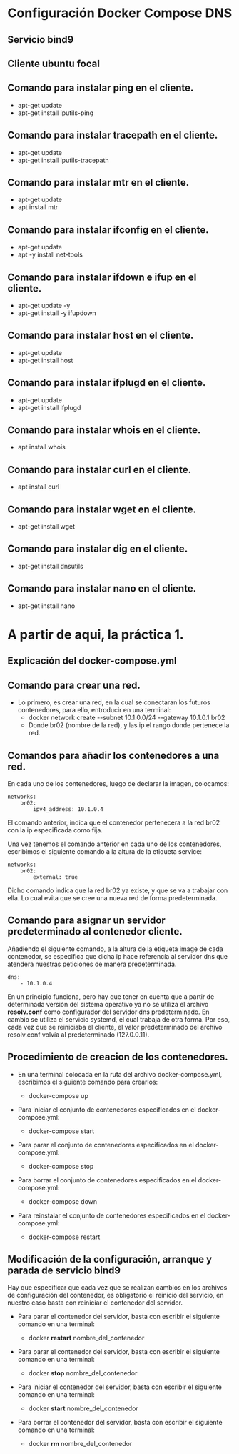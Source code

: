 # Configuración Docker Compose DNS

## Servicio bind9

## Cliente ubuntu focal

## Comando para instalar ping en el cliente.
- apt-get update
- apt-get install iputils-ping

## Comando para instalar tracepath en el cliente.
- apt-get update
- apt-get install iputils-tracepath

## Comando para instalar mtr en el cliente.
- apt-get update
- apt install mtr

## Comando para instalar ifconfig en el cliente.
- apt-get update
- apt -y install net-tools

## Comando para instalar ifdown e ifup en el cliente.
- apt-get update -y
- apt-get install -y ifupdown

## Comando para instalar host en el cliente.
- apt-get update
- apt-get install host

## Comando para instalar ifplugd en el cliente.
- apt-get update
- apt-get install ifplugd

## Comando para instalar whois en el cliente.
- apt install whois

## Comando para instalar curl en el cliente.
- apt install curl

## Comando para instalar wget en el cliente.
- apt-get install wget

## Comando para instalar dig en el cliente.
- apt-get install dnsutils

## Comando para instalar nano en el cliente.
- apt-get install nano

# A partir de aqui, la práctica 1.

## Explicación del docker-compose.yml
## Comando para crear una red.
- Lo primero, es crear una red, en la cual se conectaran los futuros contenedores, para ello, entroducir en una terminal: 
    - docker network create --subnet 10.1.0.0/24 --gateway 10.1.0.1 br02
    - Donde br02 (nombre de la red), y las ip el rango donde pertenece la red.

## Comandos para añadir los contenedores a una red.
En cada uno de los contenedores, luego de declarar la imagen, colocamos:

~~~
networks:
    br02:
        ipv4_address: 10.1.0.4
~~~

El comando anterior, indica que el contenedor pertenecera a la red br02 con la ip especificada como fija.

Una vez tenemos el comando anterior en cada uno de los contenedores, escribimos el siguiente comando a la altura de la etiqueta service:
~~~
networks: 
    br02:
        external: true
~~~
Dicho comando indica que la red br02 ya existe, y que se va a trabajar con ella. Lo cual evita que se cree una nueva red de forma predeterminada.

## Comando para asignar un servidor predeterminado al contenedor cliente.
Añadiendo el siguiente comando, a la altura de la etiqueta image de cada contenedor, se especifica que dicha ip hace referencía al servidor dns que atendera nuestras peticiones de manera predeterminada.
~~~
dns:
    - 10.1.0.4
~~~

En un principio funciona, pero hay que tener en cuenta que a partir de determinada versión del sistema operativo ya no se utiliza el archivo **resolv.conf** como configurador del servidor dns predeterminado. En cambio se utiliza el servicio systemd, el cual trabaja de otra forma. Por eso, cada vez que se reiniciaba el cliente, el valor predeterminado del archivo resolv.conf volvía al predeterminado (127.0.0.11).

## Procedimiento de creacion de los contenedores.
- En una terminal colocada en la ruta del archivo docker-compose.yml, escribimos el siguiente comando para crearlos:
    - docker-compose up

- Para iniciar el conjunto de contenedores especificados en el docker-compose.yml:
    - docker-compose start

- Para parar el conjunto de contenedores especificados en el docker-compose.yml:
    - docker-compose stop

- Para borrar el conjunto de contenedores especificados en el docker-compose.yml:
    - docker-compose down

- Para reinstalar el conjunto de contenedores especificados en el docker-compose.yml:
    - docker-compose restart

## Modificación de la configuración, arranque y parada de servicio bind9
Hay que especificar que cada vez que se realizan cambios en los archivos de configuración del contenedor, es obligatorio el reinicio del servicio, en nuestro caso basta con reiniciar el contenedor del servidor.

- Para parar el contenedor del servidor, basta con escribir el siguiente comando en una terminal:
    - docker **restart** nombre_del_contenedor

- Para parar el contenedor del servidor, basta con escribir el siguiente comando en una terminal:
    - docker **stop** nombre_del_contenedor

- Para iniciar el contenedor del servidor, basta con escribir el siguiente comando en una terminal:
    - docker **start** nombre_del_contenedor

- Para borrar el contenedor del servidor, basta con escribir el siguiente comando en una terminal:
    - docker **rm** nombre_del_contenedor